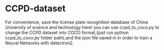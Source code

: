 # CCPD-dataset
For  convenience, save the license plate recognition database of China University of science and technology here!
you can use ccpd_to_coco.py to change the CCPD dataset into COCO format,(just run python ccpd_to_coco.py folder path),and the json file saved in in order to train a Neural Networks with detectron2.
